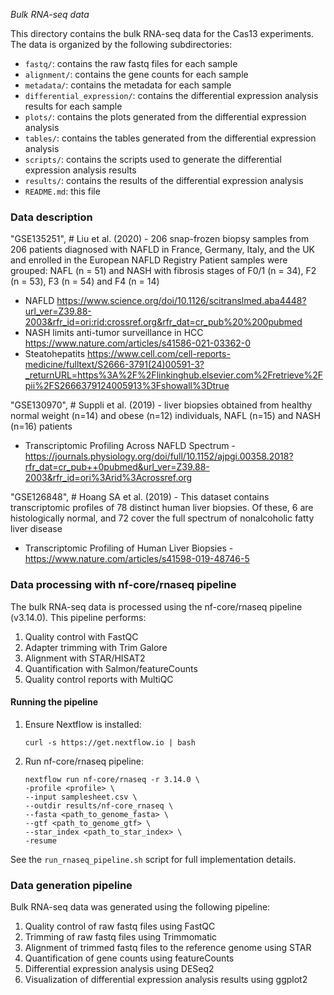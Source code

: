 *Bulk RNA-seq data*

This directory contains the bulk RNA-seq data for the Cas13 experiments. The data is organized by the following subdirectories:

- `fastq/`: contains the raw fastq files for each sample
- `alignment/`: contains the gene counts for each sample
- `metadata/`: contains the metadata for each sample
- `differential_expression/`: contains the differential expression analysis results for each sample
- `plots/`: contains the plots generated from the differential expression analysis
- `tables/`: contains the tables generated from the differential expression analysis
- `scripts/`: contains the scripts used to generate the differential expression analysis results
- `results/`: contains the results of the differential expression analysis
- `README.md`: this file

### Data description
  "GSE135251", # Liu et al. (2020) - 206 snap-frozen biopsy samples from 206 patients diagnosed with NAFLD in France, Germany, Italy, and the UK and enrolled in the European NAFLD Registry
  Patient samples were grouped: NAFL (n = 51) and NASH with fibrosis stages of F0/1 (n = 34), F2 (n = 53), F3 (n = 54) and F4 (n = 14)
  - NAFLD https://www.science.org/doi/10.1126/scitranslmed.aba4448?url_ver=Z39.88-2003&rfr_id=ori:rid:crossref.org&rfr_dat=cr_pub%20%200pubmed
  - NASH limits anti-tumor surveillance in HCC https://www.nature.com/articles/s41586-021-03362-0
  - Steatohepatits https://www.cell.com/cell-reports-medicine/fulltext/S2666-3791(24)00591-3?_returnURL=https%3A%2F%2Flinkinghub.elsevier.com%2Fretrieve%2Fpii%2FS2666379124005913%3Fshowall%3Dtrue

  "GSE130970", # Suppli et al. (2019) - liver biopsies obtained from healthy normal weight (n=14) and obese (n=12) individuals, NAFL (n=15) and NASH (n=16) patients
  - Transcriptomic Profiling Across NAFLD Spectrum - https://journals.physiology.org/doi/full/10.1152/ajpgi.00358.2018?rfr_dat=cr_pub++0pubmed&url_ver=Z39.88-2003&rfr_id=ori%3Arid%3Acrossref.org 
  
  "GSE126848", # Hoang SA et al. (2019) - This dataset contains transcriptomic profiles of 78 distinct human liver biopsies. Of these, 6 are histologically normal, and 72 cover the full spectrum of nonalcoholic fatty liver disease
  - Transcriptomic Profiling of Human Liver Biopsies - https://www.nature.com/articles/s41598-019-48746-5 

### Data processing with nf-core/rnaseq pipeline

The bulk RNA-seq data is processed using the nf-core/rnaseq pipeline (v3.14.0). This pipeline performs:

1. Quality control with FastQC
2. Adapter trimming with Trim Galore
3. Alignment with STAR/HISAT2
4. Quantification with Salmon/featureCounts
5. Quality control reports with MultiQC

#### Running the pipeline

1. Ensure Nextflow is installed:
   ```
   curl -s https://get.nextflow.io | bash
   ```

2. Run nf-core/rnaseq pipeline:
   ```
   nextflow run nf-core/rnaseq -r 3.14.0 \
   -profile <profile> \
   --input samplesheet.csv \
   --outdir results/nf-core_rnaseq \
   --fasta <path_to_genome_fasta> \
   --gtf <path_to_genome_gtf> \
   --star_index <path_to_star_index> \
   -resume
   ```

See the `run_rnaseq_pipeline.sh` script for full implementation details.

### Data generation pipeline
Bulk RNA-seq data was generated using the following pipeline:

1. Quality control of raw fastq files using FastQC
2. Trimming of raw fastq files using Trimmomatic
3. Alignment of trimmed fastq files to the reference genome using STAR
4. Quantification of gene counts using featureCounts
5. Differential expression analysis using DESeq2
6. Visualization of differential expression analysis results using ggplot2

